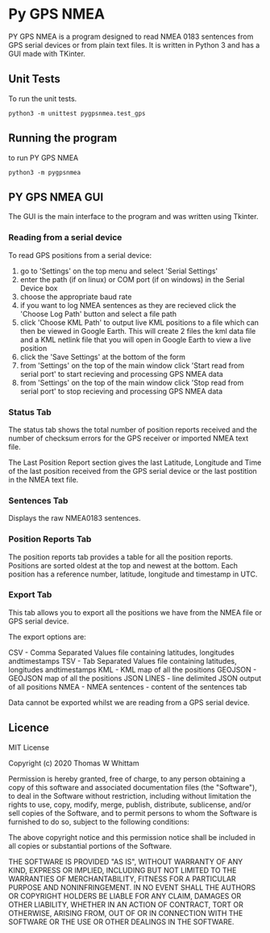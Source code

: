 # Py GPS NMEA

PY GPS NMEA is a program designed to read NMEA 0183 sentences from GPS serial
devices or from plain text files. It is written in Python 3 and has
a GUI made with TKinter.

## Unit Tests
To run the unit tests.

```
python3 -m unittest pygpsnmea.test_gps
```

## Running the program

to run PY GPS NMEA

```
python3 -m pygpsnmea
```

## PY GPS NMEA GUI
The GUI is the main interface to the program and was written using Tkinter.

### Reading from a serial device
To read GPS positions from a serial device:
1. go to 'Settings' on the top menu and select 'Serial Settings'
2. enter the path (if on linux) or COM port (if on windows) in the Serial Device box
3. choose the appropriate baud rate
4. if you want to log NMEA sentences as they are recieved click the 'Choose Log Path' button and select a file path
5. click 'Choose KML Path' to output live KML positions to a file which can then be viewed in Google Earth. This will create 2 files the kml data file and a KML netlink file that you will open in Google Earth to view a live position
6. click the 'Save Settings' at the bottom of the form
7. from 'Settings' on the top of the main window click 'Start read from serial port' to start recieving and processing GPS NMEA data
8. from 'Settings' on the top of the main window click 'Stop read from serial port' to stop recieving and processing GPS NMEA data

### Status Tab
The status tab shows the total number of position reports received
and the number of checksum errors for the GPS receiver
or imported NMEA text file.

The Last Position Report section gives the last Latitude, Longitude and Time
of the last position received from the GPS serial device or the last postition
in the NMEA text file.

### Sentences Tab
Displays the raw NMEA0183 sentences.

### Position Reports Tab
The position reports tab provides a table for all the position reports.
Positions are sorted oldest at the top and newest at the bottom.
Each position has a reference number, latitude, longitude and timestamp in UTC.

### Export Tab
This tab allows you to export all the positions we have from the NMEA file or
GPS serial device.

The export options are:

CSV - Comma Separated Values file containing latitudes, longitudes andtimestamps
TSV - Tab Separated Values file containing latitudes, longitudes andtimestamps
KML - KML map of all the positions
GEOJSON - GEOJSON map of all the positions
JSON LINES - line delimited JSON output of all positions
NMEA - NMEA sentences - content of the sentences tab

Data cannot be exported whilst we are reading from a GPS serial device.

## Licence

MIT License

Copyright (c) 2020 Thomas W Whittam

Permission is hereby granted, free of charge, to any person obtaining a copy
of this software and associated documentation files (the "Software"), to deal
in the Software without restriction, including without limitation the rights
to use, copy, modify, merge, publish, distribute, sublicense, and/or sell
copies of the Software, and to permit persons to whom the Software is
furnished to do so, subject to the following conditions:

The above copyright notice and this permission notice shall be included in all
copies or substantial portions of the Software.

THE SOFTWARE IS PROVIDED "AS IS", WITHOUT WARRANTY OF ANY KIND, EXPRESS OR
IMPLIED, INCLUDING BUT NOT LIMITED TO THE WARRANTIES OF MERCHANTABILITY,
FITNESS FOR A PARTICULAR PURPOSE AND NONINFRINGEMENT. IN NO EVENT SHALL THE
AUTHORS OR COPYRIGHT HOLDERS BE LIABLE FOR ANY CLAIM, DAMAGES OR OTHER
LIABILITY, WHETHER IN AN ACTION OF CONTRACT, TORT OR OTHERWISE, ARISING FROM,
OUT OF OR IN CONNECTION WITH THE SOFTWARE OR THE USE OR OTHER DEALINGS IN THE
SOFTWARE.
